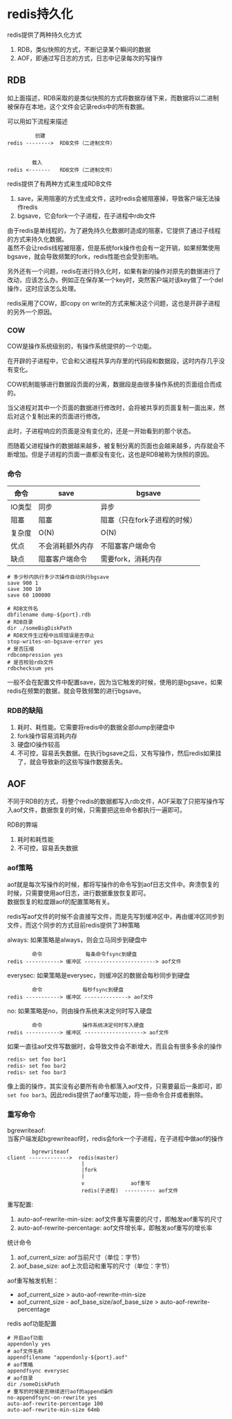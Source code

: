 # redis持久化
redis提供了两种持久化方式
1. RDB，类似快照的方式，不断记录某个瞬间的数据
1. AOF，即通过写日志的方式，日志中记录每次的写操作

## RDB
如上面描述，RDB采取的是类似快照的方式将数据存储下来，而数据将以二进制被保存在本地，这个文件会记录redis中的所有数据。

可以用如下流程来描述
```
         创建
redis -------->  RDB文件（二进制文件）


        载入
redis <-------   RDB文件（二进制文件）
```

redis提供了有两种方式来生成RDB文件
1. save，采用阻塞的方式生成文件，这时redis会被阻塞掉，导致客户端无法操作redis
2. bgsave，它会fork一个子进程，在子进程中rdb文件

由于redis是单线程的，为了避免持久化数据时造成的阻塞，它提供了通过子线程的方式来持久化数据。  
虽然不会让redis线程被阻塞，但是系统fork操作也会有一定开销，如果频繁使用bgsave，就会导致频繁的fork，redis性能也会受到影响。

另外还有一个问题，redis在进行持久化时，如果有新的操作对原先的数据进行了改动，应该怎么办。例如正在保存某一个key时，突然客户端对该key做了一个del操作，这时应该怎么处理。

redis采用了COW，即copy on write的方式来解决这个问题，这也是开辟子进程的另外一个原因。

### COW
COW是操作系统级别的，有操作系统提供的一个功能。

在开辟的子进程中，它会和父进程共享内存里的代码段和数据段，这时内存几乎没有变化。

COW机制能够进行数据段页面的分离，数据段是由很多操作系统的页面组合而成的。

当父进程对其中一个页面的数据进行修改时，会将被共享的页面复制一面出来，然后对这个复制出来的页面进行修改。

此时，子进程响应的页面是没有变化的，还是一开始看到的那个状态。

而随着父进程操作的数据越来越多，被复制分离的页面也会越来越多，内存就会不断增加。但是子进程的页面一直都没有变化，这也是RDB被称为快照的原因。

### 命令
命令 | save | bgsave
---------|----------|---------
 IO类型 | 同步 | 异步
 阻塞 | 阻塞 | 阻塞（只在fork子进程的时候）
 复杂度 | O(N) | O(N)
 优点 | 不会消耗额外内存 | 不阻塞客户端命令
 缺点 | 阻塞客户端命令 | 需要fork，消耗内存

```
# 多少秒内执行多少次操作自动执行bgsave
save 900 1
save 300 10
save 60 100000

# RDB文件名
dbfilename dump-${port}.rdb
# RDB目录
dir ./someBigDiskPath
# RDB文件生过程中出现错误是否停止
stop-writes-on-bgsave-error yes
# 是否压缩
rdbcompression yes
# 是否校验rdb文件
rdbchecksum yes
```

一般不会在配置文件中配置save，因为当它触发的时候，使用的是bgsave，如果redis在频繁的数据，就会导致频繁的进行bgsave。

### RDB的缺陷
1. 耗时、耗性能。它需要将redis中的数据全部dump到硬盘中
2. fork操作容易消耗内存
3. 硬盘IO操作较高
4. 不可控，容易丢失数据。在执行bgsave之后，又有写操作，然后redis如果挂了，就会导致新的这些写操作数据丢失。

## AOF
不同于RDB的方式，将整个redis的数据都写入rdb文件，AOF采取了只把写操作写入aof文件，数据恢复的时候，只需要把这些命令都执行一遍即可。

RDB的弊端
1. 耗时和耗性能
2. 不可控，容易丢失数据

### aof策略
aof就是每次写操作的时候，都将写操作的命令写到aof日志文件中。奔溃恢复的时候，只需要使用aof日志，进行数据重放恢复即可。   
数据恢复的粒度跟aof的配置策略有关。

redis写aof文件的时候不会直接写文件，而是先写到缓冲区中，再由缓冲区同步到文件，而这个同步的方式目前redis提供了3种策略

always: 如果策略是always，则会立马同步到硬盘中
```
        命令              每条命令fsync到硬盘
redis -----------> 缓冲区 -----------------------> aof文件
```

everysec: 如果策略是everysec，则缓冲区的数据会每秒同步到硬盘
```
        命令             每秒fsync到硬盘
redis -----------> 缓冲区 --------------> aof文件
```

no: 如果策略是no，则由操作系统来决定何时写入硬盘
```
        命令             操作系统决定何时写入硬盘
redis -----------> 缓冲区 -------------------> aof文件
```

如果一直往aof文件写数据时，会导致文件会不断增大，而且会有很多多余的操作
```bash
redis> set foo bar1
redis> set foo bar2
redis> set foo bar3
```
像上面的操作，其实没有必要所有命令都落入aof文件，只需要最后一条即可，即`set foo bar3`。因此redis提供了aof重写功能，将一些命令合并或者删除。

### 重写命令
bgrewriteaof:  
当客户端发起bgrewriteaof时，redis会fork一个子进程，在子进程中做aof的操作

```
        bgrewriteaof
client ------------->  redis(master)
                        |
                        |fork
                        |
                        ∨               aof重写
                        redis(子进程)  ---------- aof文件
```

重写配置:
1. auto-aof-rewrite-min-size: aof文件重写需要的尺寸，即触发aof重写的尺寸
2. auto-aof-rewrite-percentage: aof文件增长率，即触发aof重写的增长率

统计命令
1. aof_current_size: aof当前尺寸（单位：字节）
2. aof_base_size: aof上次启动和重写的尺寸（单位：字节）

aof重写触发机制：
  * aof_current_size > auto-aof-rewrite-min-size
  * aof_current_size - aof_base_size/aof_base_size > auto-aof-rewrite-percentage

redis aof功能配置
```
# 开启aof功能
appendonly yes
# aof文件名称
appendfilename "appendonly-${port}.aof"
# aof策略
appendfsync everysec
# aof目录
dir /someDiskPath
# 重写的时候是否继续进行aof的append操作
no-appendfsync-on-rewrite yes
auto-aof-rewrite-percentage 100
auto-aof-rewrite-min-size 64mb
```
